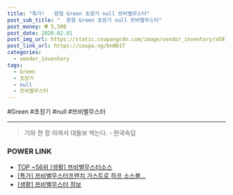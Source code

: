 ```yaml
--- 
title: "특가!   원형 Green 초장기 null 쯔비벨무스터" 
post_sub_title: "  원형 Green 초장기 null 쯔비벨무스터" 
post_money: ₩ 5,500 
post_date: 2020.02.01 
post_img_url: https://static.coupangcdn.com/image/vendor_inventory/a597/f1bb2e2e836927c62943fff5e7cc73dfff0cd65e79fd19bcde8dbb182a9c.jpg 
post_link_url: https://coupa.ng/bnNb1T 
categories: 
  - vendor_inventory 
tags: 
  - Green 
  - 초장기 
  - null 
  - 쯔비벨무스터 
--- 
```

  #Green #초장기 #null #쯔비벨무스터 
<hr> 

> 기와 한 장 아껴서 대들보 썩는다. - 한국속담 


### POWER LINK

* <a href="https://blog.naver.com/an0733/221792195080" target="_blank"> TOP ~56위 [생활] 쯔비벨무스터소스</a>
* <a href="https://blog.naver.com/santokki14/221792197602" target="_blank">[특가] 쯔비벨무스터프렌치 가스트로 하프 소스볼...</a>
* <a href="https://blog.naver.com/santokki14/221767211640" target="_blank"> [생활] 쯔비벨무스터 정보 </a>

